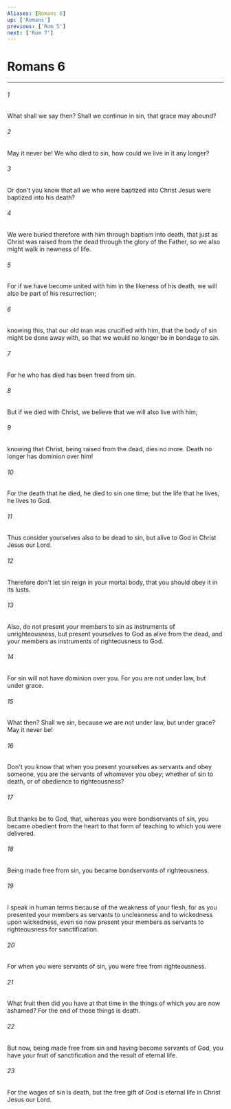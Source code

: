 ```yaml
---
Aliases: [Romans 6]
up: ['Romans']
previous: ['Rom 5']
next: ['Rom 7']
---
```

# Romans 6
***





###### 1 

What shall we say then? Shall we continue in sin, that grace may abound? 



###### 2 

May it never be! We who died to sin, how could we live in it any longer? 



###### 3 

Or don't you know that all we who were baptized into Christ Jesus were baptized into his death? 



###### 4 

We were buried therefore with him through baptism into death, that just as Christ was raised from the dead through the glory of the Father, so we also might walk in newness of life. 



###### 5 

For if we have become united with him in the likeness of his death, we will also be part of his resurrection; 



###### 6 

knowing this, that our old man was crucified with him, that the body of sin might be done away with, so that we would no longer be in bondage to sin. 



###### 7 

For he who has died has been freed from sin. 



###### 8 

But if we died with Christ, we believe that we will also live with him; 



###### 9 

knowing that Christ, being raised from the dead, dies no more. Death no longer has dominion over him! 



###### 10 

For the death that he died, he died to sin one time; but the life that he lives, he lives to God. 



###### 11 

Thus consider yourselves also to be dead to sin, but alive to God in Christ Jesus our Lord. 



###### 12 

Therefore don't let sin reign in your mortal body, that you should obey it in its lusts. 



###### 13 

Also, do not present your members to sin as instruments of unrighteousness, but present yourselves to God as alive from the dead, and your members as instruments of righteousness to God. 



###### 14 

For sin will not have dominion over you. For you are not under law, but under grace. 



###### 15 

What then? Shall we sin, because we are not under law, but under grace? May it never be! 



###### 16 

Don't you know that when you present yourselves as servants and obey someone, you are the servants of whomever you obey; whether of sin to death, or of obedience to righteousness? 



###### 17 

But thanks be to God, that, whereas you were bondservants of sin, you became obedient from the heart to that form of teaching to which you were delivered. 



###### 18 

Being made free from sin, you became bondservants of righteousness. 



###### 19 

I speak in human terms because of the weakness of your flesh, for as you presented your members as servants to uncleanness and to wickedness upon wickedness, even so now present your members as servants to righteousness for sanctification. 



###### 20 

For when you were servants of sin, you were free from righteousness. 



###### 21 

What fruit then did you have at that time in the things of which you are now ashamed? For the end of those things is death. 



###### 22 

But now, being made free from sin and having become servants of God, you have your fruit of sanctification and the result of eternal life. 



###### 23 

For the wages of sin is death, but the free gift of God is eternal life in Christ Jesus our Lord.

